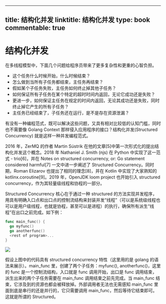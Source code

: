 
---
title: 结构化并发
linktitle: 结构化并发
type: book
commentable: true
---

# 结构化并发

在多线程模型中，下面几个问题给程序员带来了更多复杂性和更重的心智负担。

- 这个任务什么时候开始，什么时候结束？
- 怎么做到当所有子任务都结束，主任务再结束？
- 假如某个子任务失败，主任务如何终止掉其他子任务？
- 如何保证所有子任务在某个特定的超时时间内返回，无论它成功还是失败？
- 更进一步，如何保证主任务在规定的时间内返回，无论其成功还是失败，同时终止掉它产生的所有子任务？
- 主任务已经结束了，子任务还在运行，是不是存在资源泄漏？

有没有一种编程范式，既可以解决这些问题，又具有相对比较低的认知门槛，同时也不需要像 Golang Context 那样侵入应用程序的接口？结构化并发(Structured Concurrency) 就是这样一种并发编程范式。

2016 年，ZerMQ 的作者 Martin Sústrik 在他的文章[5]中第一次形式化的提出结构化并发这个概念。2018 年 Nathaniel J. Smith (njs) 在 Python 中实现了这一范式 - trio[6]，并在 Notes on structured concurrency, or: Go statement considered harmful[7] 一文中进一步阐述了 Structured Concurrency。同时期，Roman Elizarov 也提出了相同的理念[8]，并在 Kotlin 中实现了大家熟知的 kotlinx.coroutine[9]。2019 年，OpenJDK loom project 也开始引入 structured concurrency，作为其轻量级线程和协程的一部分。

Structured Concurrency 核心在于通过一种 structured 的方法实现并发程序，用具有明确入口点和出口点的控制流结构来封装并发“线程”（可以是系统级线程也可以是用户级线程，也就是协程，甚至可以是进程）的执行，确保所有派生“线程”在出口之前完成。如下例：

```go
func main_func() {
  go myfunc()
  go anotherfunc()
  <rest of program>...
}
```

![](https://s2.ax1x.com/2020/02/20/3ZtNA1.png)

假设上图中的代码具有 structured concurrency 特性（这里用的是 golang 的语法来展示）。main_func 里，创建了两个子任务：myfunc(), anotherfunc()，这里的 func 是一个控制流结构，入口就是 func 调用开始，出口是 func 调用结束，派生出来的两个子任务需要在 main_func 调用结束之前先完成。当 main_func 结束，它涉及到的资源也都会被释放掉。外部调用者无法也无需感知 main_func 里面到底是串行的还是并行的，它只需要调用 main_func，然后等待它结束即可。这就是所谓的 Structured。

    